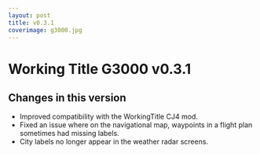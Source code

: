 ```yaml
---
layout: post
title: v0.3.1
coverimage: g3000.jpg
---
```

# Working Title G3000 v0.3.1
## Changes in this version

- Improved compatibility with the WorkingTitle CJ4 mod.
- Fixed an issue where on the navigational map, waypoints in a flight plan sometimes had missing labels.
- City labels no longer appear in the weather radar screens.